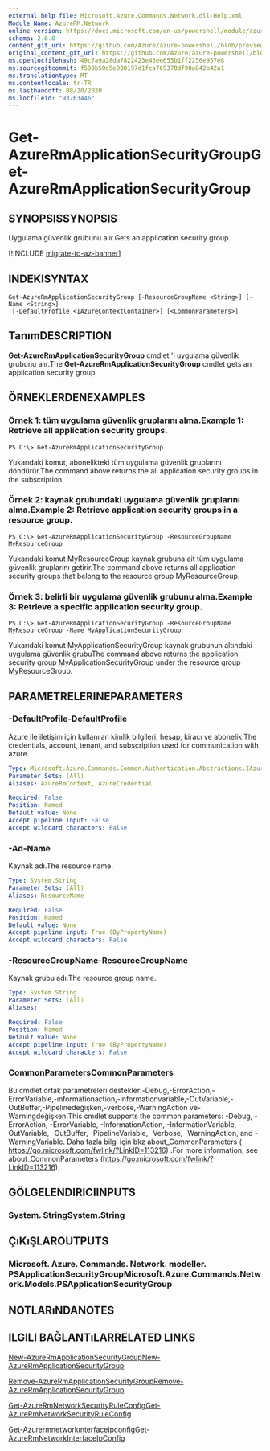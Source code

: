 ```yaml
---
external help file: Microsoft.Azure.Commands.Network.dll-Help.xml
Module Name: AzureRM.Network
online version: https://docs.microsoft.com/en-us/powershell/module/azurerm.network/get-azurermapplicationsecuritygroup
schema: 2.0.0
content_git_url: https://github.com/Azure/azure-powershell/blob/preview/src/ResourceManager/Network/Commands.Network/help/Get-AzureRmApplicationSecurityGroup.md
original_content_git_url: https://github.com/Azure/azure-powershell/blob/preview/src/ResourceManager/Network/Commands.Network/help/Get-AzureRmApplicationSecurityGroup.md
ms.openlocfilehash: 49c7a9a28da7822423e43ee655b1ff2256e957e8
ms.sourcegitcommit: f599b50d5e980197d1fca769378df90a842b42a1
ms.translationtype: MT
ms.contentlocale: tr-TR
ms.lasthandoff: 08/20/2020
ms.locfileid: "93763446"
---
```

# <span data-ttu-id="1da33-101">Get-AzureRmApplicationSecurityGroup</span><span class="sxs-lookup"><span data-stu-id="1da33-101">Get-AzureRmApplicationSecurityGroup</span></span>

## <span data-ttu-id="1da33-102">SYNOPSIS</span><span class="sxs-lookup"><span data-stu-id="1da33-102">SYNOPSIS</span></span>
<span data-ttu-id="1da33-103">Uygulama güvenlik grubunu alır.</span><span class="sxs-lookup"><span data-stu-id="1da33-103">Gets an application security group.</span></span>

[!INCLUDE [migrate-to-az-banner](../../includes/migrate-to-az-banner.md)]

## <span data-ttu-id="1da33-104">INDEKI</span><span class="sxs-lookup"><span data-stu-id="1da33-104">SYNTAX</span></span>

```
Get-AzureRmApplicationSecurityGroup [-ResourceGroupName <String>] [-Name <String>]
 [-DefaultProfile <IAzureContextContainer>] [<CommonParameters>]
```

## <span data-ttu-id="1da33-105">Tanım</span><span class="sxs-lookup"><span data-stu-id="1da33-105">DESCRIPTION</span></span>
<span data-ttu-id="1da33-106">**Get-AzureRmApplicationSecurityGroup** cmdlet 'i uygulama güvenlik grubunu alır.</span><span class="sxs-lookup"><span data-stu-id="1da33-106">The **Get-AzureRmApplicationSecurityGroup** cmdlet gets an application security group.</span></span>

## <span data-ttu-id="1da33-107">ÖRNEKLERDEN</span><span class="sxs-lookup"><span data-stu-id="1da33-107">EXAMPLES</span></span>

### <span data-ttu-id="1da33-108">Örnek 1: tüm uygulama güvenlik gruplarını alma.</span><span class="sxs-lookup"><span data-stu-id="1da33-108">Example 1: Retrieve all application security groups.</span></span>
```
PS C:\> Get-AzureRmApplicationSecurityGroup
```

<span data-ttu-id="1da33-109">Yukarıdaki komut, abonelikteki tüm uygulama güvenlik gruplarını döndürür.</span><span class="sxs-lookup"><span data-stu-id="1da33-109">The command above returns the all application security groups in the subscription.</span></span>

### <span data-ttu-id="1da33-110">Örnek 2: kaynak grubundaki uygulama güvenlik gruplarını alma.</span><span class="sxs-lookup"><span data-stu-id="1da33-110">Example 2: Retrieve application security groups in a resource group.</span></span>
```
PS C:\> Get-AzureRmApplicationSecurityGroup -ResourceGroupName MyResourceGroup
```

<span data-ttu-id="1da33-111">Yukarıdaki komut MyResourceGroup kaynak grubuna ait tüm uygulama güvenlik gruplarını getirir.</span><span class="sxs-lookup"><span data-stu-id="1da33-111">The command above returns all application security groups that belong to the resource group MyResourceGroup.</span></span>

### <span data-ttu-id="1da33-112">Örnek 3: belirli bir uygulama güvenlik grubunu alma.</span><span class="sxs-lookup"><span data-stu-id="1da33-112">Example 3: Retrieve a specific application security group.</span></span>
```
PS C:\> Get-AzureRmApplicationSecurityGroup -ResourceGroupName MyResourceGroup -Name MyApplicationSecurityGroup
```

<span data-ttu-id="1da33-113">Yukarıdaki komut MyApplicationSecurityGroup kaynak grubunun altındaki uygulama güvenlik grubu</span><span class="sxs-lookup"><span data-stu-id="1da33-113">The command above returns the application security group MyApplicationSecurityGroup under the resource group MyResourceGroup.</span></span>

## <span data-ttu-id="1da33-114">PARAMETRELERINE</span><span class="sxs-lookup"><span data-stu-id="1da33-114">PARAMETERS</span></span>

### <span data-ttu-id="1da33-115">-DefaultProfile</span><span class="sxs-lookup"><span data-stu-id="1da33-115">-DefaultProfile</span></span>
<span data-ttu-id="1da33-116">Azure ile iletişim için kullanılan kimlik bilgileri, hesap, kiracı ve abonelik.</span><span class="sxs-lookup"><span data-stu-id="1da33-116">The credentials, account, tenant, and subscription used for communication with azure.</span></span>

```yaml
Type: Microsoft.Azure.Commands.Common.Authentication.Abstractions.IAzureContextContainer
Parameter Sets: (All)
Aliases: AzureRmContext, AzureCredential

Required: False
Position: Named
Default value: None
Accept pipeline input: False
Accept wildcard characters: False
```

### <span data-ttu-id="1da33-117">-Ad</span><span class="sxs-lookup"><span data-stu-id="1da33-117">-Name</span></span>
<span data-ttu-id="1da33-118">Kaynak adı.</span><span class="sxs-lookup"><span data-stu-id="1da33-118">The resource name.</span></span>

```yaml
Type: System.String
Parameter Sets: (All)
Aliases: ResourceName

Required: False
Position: Named
Default value: None
Accept pipeline input: True (ByPropertyName)
Accept wildcard characters: False
```

### <span data-ttu-id="1da33-119">-ResourceGroupName</span><span class="sxs-lookup"><span data-stu-id="1da33-119">-ResourceGroupName</span></span>
<span data-ttu-id="1da33-120">Kaynak grubu adı.</span><span class="sxs-lookup"><span data-stu-id="1da33-120">The resource group name.</span></span>

```yaml
Type: System.String
Parameter Sets: (All)
Aliases:

Required: False
Position: Named
Default value: None
Accept pipeline input: True (ByPropertyName)
Accept wildcard characters: False
```

### <span data-ttu-id="1da33-121">CommonParameters</span><span class="sxs-lookup"><span data-stu-id="1da33-121">CommonParameters</span></span>
<span data-ttu-id="1da33-122">Bu cmdlet ortak parametreleri destekler:-Debug,-ErrorAction,-ErrorVariable,-ınformationaction,-ınformationvariable,-OutVariable,-OutBuffer,-Pipelinedeğişken,-verbose,-WarningAction ve-Warningdeğişken.</span><span class="sxs-lookup"><span data-stu-id="1da33-122">This cmdlet supports the common parameters: -Debug, -ErrorAction, -ErrorVariable, -InformationAction, -InformationVariable, -OutVariable, -OutBuffer, -PipelineVariable, -Verbose, -WarningAction, and -WarningVariable.</span></span> <span data-ttu-id="1da33-123">Daha fazla bilgi için bkz about_CommonParameters ( https://go.microsoft.com/fwlink/?LinkID=113216) .</span><span class="sxs-lookup"><span data-stu-id="1da33-123">For more information, see about_CommonParameters (https://go.microsoft.com/fwlink/?LinkID=113216).</span></span>

## <span data-ttu-id="1da33-124">GÖLGELENDIRICI</span><span class="sxs-lookup"><span data-stu-id="1da33-124">INPUTS</span></span>

### <span data-ttu-id="1da33-125">System. String</span><span class="sxs-lookup"><span data-stu-id="1da33-125">System.String</span></span>

## <span data-ttu-id="1da33-126">ÇıKıŞLAR</span><span class="sxs-lookup"><span data-stu-id="1da33-126">OUTPUTS</span></span>

### <span data-ttu-id="1da33-127">Microsoft. Azure. Commands. Network. modeller. PSApplicationSecurityGroup</span><span class="sxs-lookup"><span data-stu-id="1da33-127">Microsoft.Azure.Commands.Network.Models.PSApplicationSecurityGroup</span></span>

## <span data-ttu-id="1da33-128">NOTLARıNDA</span><span class="sxs-lookup"><span data-stu-id="1da33-128">NOTES</span></span>

## <span data-ttu-id="1da33-129">ILGILI BAĞLANTıLAR</span><span class="sxs-lookup"><span data-stu-id="1da33-129">RELATED LINKS</span></span>

[<span data-ttu-id="1da33-130">New-AzureRmApplicationSecurityGroup</span><span class="sxs-lookup"><span data-stu-id="1da33-130">New-AzureRmApplicationSecurityGroup</span></span>](./New-AzureRmApplicationSecurityGroup.md)

[<span data-ttu-id="1da33-131">Remove-AzureRmApplicationSecurityGroup</span><span class="sxs-lookup"><span data-stu-id="1da33-131">Remove-AzureRmApplicationSecurityGroup</span></span>](./Remove-AzureRmApplicationSecurityGroup.md)

[<span data-ttu-id="1da33-132">Get-AzureRmNetworkSecurityRuleConfig</span><span class="sxs-lookup"><span data-stu-id="1da33-132">Get-AzureRmNetworkSecurityRuleConfig</span></span>](./Get-AzureRmNetworkSecurityRuleConfig.md)

[<span data-ttu-id="1da33-133">Get-Azurermnetworkınterfaceipconfig</span><span class="sxs-lookup"><span data-stu-id="1da33-133">Get-AzureRmNetworkInterfaceIpConfig</span></span>](./Get-AzureRmNetworkInterfaceIpConfig.md)
